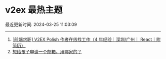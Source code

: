 # v2ex 最热主题

最近更新时间: 2024-03-25 11:03:09

--- 
1. [[前端求职] V2EX Polish 作者在线找工作（4 年经验｜深圳/广州｜ React｜附简历）](https://www.v2ex.com/t/1026619) 
2. [想给孩子申请一个邮箱，用哪家的？](https://www.v2ex.com/t/1026640) 
